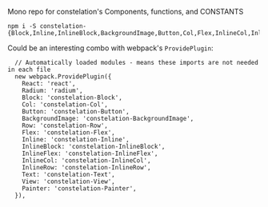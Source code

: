 Mono repo for constelation's Components, functions, and CONSTANTS

```
npm i -S constelation-{Block,Inline,InlineBlock,BackgroundImage,Button,Col,Flex,InlineCol,InlineFlex,InlineRow,Row,View,Painter,Text}
```

Could be an interesting combo with webpack's `ProvidePlugin`:
```
  // Automatically loaded modules - means these imports are not needed in each file
  new webpack.ProvidePlugin({
    React: 'react',
    Radium: 'radium',
    Block: 'constelation-Block',
    Col: 'constelation-Col',
    Button: 'constelation-Button',
    BackgroundImage: 'constelation-BackgroundImage',
    Row: 'constelation-Row',
    Flex: 'constelation-Flex',
    Inline: 'constelation-Inline',
    InlineBlock: 'constelation-InlineBlock',
    InlineFlex: 'constelation-InlineFlex',
    InlineCol: 'constelation-InlineCol',
    InlineRow: 'constelation-InlineRow',   
    Text: 'constelation-Text',
    View: 'constelation-View',
    Painter: 'constelation-Painter',
  }),

```
